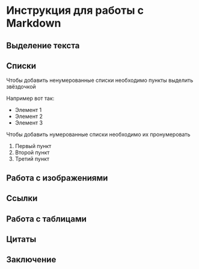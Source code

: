 # Инструкция для работы с Markdown

## Выделение текста 

## Списки
Чтобы добавить ненумерованные списки необходимо пункты выделить звёздочкой 

Например вот так: 
* Элемент 1
* Элемент 2
* Элемент 3

Чтобы добавить нумерованные списки необходимо их пронумеровать
1. Первый пункт 
2. Второй пункт 
3. Третий пункт

## Работа с изображениями

## Ссылки 

## Работа с таблицами

## Цитаты

## Заключение